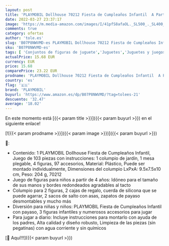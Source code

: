 ```yaml
---
layout: post
title: 'PLAYMOBIL Dollhouse 70212 Fiesta de Cumpleaños Infantil  A Partir de 4 Años'
date: 2022-03-27 23:37:17
image: 'https://m.media-amazon.com/images/I/41pfS8afaOL._SL500_._SL400_.jpg'
comments: true
category: ofertas
author: 'tole.es'
slug: 'B07P8NWVMD-es PLAYMOBIL Dollhouse 70212 Fiesta de Cumpleaños Infantil A...'
sku: 'B07P8NWVMD-es'
tags: [ 'Conjuntos de figuras de juguete','Juguetes','Juguetes y juegos','Muñecos y figuras','playmobil', ]
actualPrice: 15.68 EUR
currency: EUR
price: 15.68
comparePrice: 23.22 EUR
prodname: 'PLAYMOBIL Dollhouse 70212 Fiesta de Cumpleaños Infantil  A Partir de 4 Años'
country: 'es'
flag: '🇪🇸'
brand: 'PLAYMOBIL'
buyurl: 'https://www.amazon.es/dp/B07P8NWVMD/?tag=tolees-21'
descuento: '32.47'
average: '18.02'
---
```


En este momento está [{{< param title >}}]({{< param buyurl >}}) en el siguiente enlace!

[![{{< param prodname >}}]({{< param image >}})]({{< param buyurl >}})

🔎:

- Contenido: 1 PLAYMOBIL Dollhouse Fiesta de Cumpleaños Infantil, Juego de 103 piezas con instrucciones: 1 columpio de jardín, 1 mesa plegable, 4 figuras, 97 accesorios, Material: Plástico, Puede ser montado individualmente, Dimensiones del columpio LxPxA: 9.5x7.5x10 cm, Peso: 204 g, 70212
- Juego de figuras para niños a partir de 4 años: Idóneo para el tamaño de sus manos y bordes redondeados agradables al tacto
- Columpio para 2 figuras, 2 cajas de regalo, cuerda de silicona que se puede agarrar, 2 sacos de salto con asas, zapatos de payaso desmontables y mucho más
- Diversión para niñas y niños: PLAYMOBIL Fiesta de Cumpleaños Infantil con payaso, 3 figuras infantiles y numerosos accesorios para jugar
- Para jugar a diario: Incluye instrucciones para montarlo con ayuda de los padres, Alta calidad y diseño robusto, Limpieza de las piezas (sin pegatinas) con agua corriente y sin químicos

[🛒 Aquí!!!]({{< param buyurl >}})

